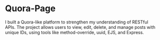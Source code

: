 # Quora-Page
 I built a Quora-like platform to strengthen my understanding of RESTful APIs. The project allows users to view, edit, delete, and manage posts with unique IDs, using tools like method-override, uuid, EJS, and Express.
